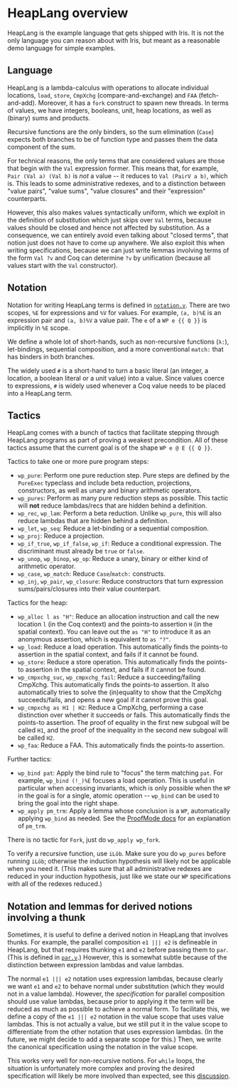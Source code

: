 # HeapLang overview

HeapLang is the example language that gets shipped with Iris.  It is not the
only language you can reason about with Iris, but meant as a reasonable demo
language for simple examples.

## Language

HeapLang is a lambda-calculus with operations to allocate individual locations,
`load`, `store`, `CmpXchg` (compare-and-exchange) and `FAA` (fetch-and-add). Moreover,
it has a `fork` construct to spawn new threads.  In terms of values, we have
integers, booleans, unit, heap locations, as well as (binary) sums and products.

Recursive functions are the only binders, so the sum elimination (`Case`)
expects both branches to be of function type and passes them the data component
of the sum.

For technical reasons, the only terms that are considered values are those that
begin with the `Val` expression former.  This means that, for example, `Pair
(Val a) (Val b)` is *not* a value -- it reduces to `Val (PairV a b)`, which is.
This leads to some administrative redexes, and to a distinction between "value
pairs", "value sums", "value closures" and their "expression" counterparts.

However, this also makes values syntactically uniform, which we exploit in the
definition of substitution which just skips over `Val` terms, because values
should be closed and hence not affected by substitution.  As a consequence, we
can entirely avoid even talking about "closed terms", that notion just does not
have to come up anywhere.  We also exploit this when writing specifications,
because we can just write lemmas involving terms of the form `Val ?v` and Coq
can determine `?v` by unification (because all values start with the `Val`
constructor).

## Notation

Notation for writing HeapLang terms is defined in
[`notation.v`](theories/heap_lang/notation.v).  There are two scopes, `%E` for
expressions and `%V` for values.  For example, `(a, b)%E` is an expression pair
and `(a, b)%V` a value pair.  The `e` of a `WP e {{ Q }}` is implicitly in `%E`
scope.

We define a whole lot of short-hands, such as non-recursive functions (`λ:`),
let-bindings, sequential composition, and a more conventional `match:` that has
binders in both branches.

The widely used `#` is a short-hand to turn a basic literal (an integer, a
location, a boolean literal or a unit value) into a value.  Since values coerce
to expressions, `#` is widely used whenever a Coq value needs to be placed into
a HeapLang term.

## Tactics

HeapLang comes with a bunch of tactics that facilitate stepping through HeapLang
programs as part of proving a weakest precondition.  All of these tactics assume
that the current goal is of the shape `WP e @ E {{ Q }}`.

Tactics to take one or more pure program steps:

- `wp_pure`: Perform one pure reduction step.  Pure steps are defined by the
  `PureExec` typeclass and include beta reduction, projections, constructors, as
  well as unary and binary arithmetic operators.
- `wp_pures`: Perform as many pure reduction steps as possible. This
  tactic will **not** reduce lambdas/recs that are hidden behind a definition.
- `wp_rec`, `wp_lam`: Perform a beta reduction.  Unlike `wp_pure`, this will
  also reduce lambdas that are hidden behind a definition.
- `wp_let`, `wp_seq`: Reduce a let-binding or a sequential composition.
- `wp_proj`: Reduce a projection.
- `wp_if_true`, `wp_if_false`, `wp_if`: Reduce a conditional expression. The
  discriminant must already be `true` or `false`.
- `wp_unop`, `wp_binop`, `wp_op`: Reduce a unary, binary or either kind of
  arithmetic operator.
- `wp_case`, `wp_match`: Reduce `Case`/`match:` constructs.
- `wp_inj`, `wp_pair`, `wp_closure`: Reduce constructors that turn expression
  sums/pairs/closures into their value counterpart.

Tactics for the heap:

- `wp_alloc l as "H"`: Reduce an allocation instruction and call the new
  location `l` (in the Coq context) and the points-to assertion `H` (in the
  spatial context).  You can leave out the `as "H"` to introduce it as an
  anonymous assertion, which is equivalent to `as "?"`.
- `wp_load`: Reduce a load operation.  This automatically finds the points-to
  assertion in the spatial context, and fails if it cannot be found.
- `wp_store`: Reduce a store operation.  This automatically finds the points-to
  assertion in the spatial context, and fails if it cannot be found.
- `wp_cmpxchg_suc`, `wp_cmpxchg_fail`: Reduce a succeeding/failing CmpXchg.  This
  automatically finds the points-to assertion.  It also automatically tries to
  solve the (in)equality to show that the CmpXchg succeeds/fails, and opens a new
  goal if it cannot prove this goal.
- `wp_cmpxchg as H1 | H2`: Reduce a CmpXchg, performing a case distinction over whether
  it succeeds or fails.  This automatically finds the points-to assertion.  The
  proof of equality in the first new subgoal will be called `H1`, and the proof
  of the inequality in the second new subgoal will be called `H2`.
- `wp_faa`: Reduce a FAA.  This automatically finds the points-to assertion.

Further tactics:

- `wp_bind pat`: Apply the bind rule to "focus" the term matching `pat`.  For
  example, `wp_bind (!_)%E` focuses a load operation.  This is useful in
  particular when accessing invariants, which is only possible when the `WP` in
  the goal is for a single, atomic operation -- `wp_bind` can be used to bring
  the goal into the right shape.
- `wp_apply pm_trm`: Apply a lemma whose conclusion is a `WP`, automatically
  applying `wp_bind` as needed.  See the [ProofMode docs](./proof_mode.md) for an
  explanation of `pm_trm`.

There is no tactic for `Fork`, just do `wp_apply wp_fork`.

To verify a recursive function, use `iLöb`.  Make sure you do `wp_pures` before
running `iLöb`; otherwise the induction hypothesis will likely not be applicable
when you need it.  (This makes sure that all administrative redexes are reduced
in your induction hypothesis, just like we state our `WP` specifications with
all of the redexes reduced.)

## Notation and lemmas for derived notions involving a thunk

Sometimes, it is useful to define a derived notion in HeapLang that involves
thunks.  For example, the parallel composition `e1 ||| e2` is defineable in
HeapLang, but that requires thunking `e1` and `e2` before passing them to
`par`. (This is defined in [`par.v`](theories/heap_lang/lib/par.v).)  However,
this is somewhat subtle because of the distinction between expression lambdas
and value lambdas.

The normal `e1 ||| e2` notation uses expression lambdas, because clearly we want
`e1` and `e2` to behave normal under substitution (which they would not in a
value lambda).  However, the *specification* for parallel composition should use
value lambdas, because prior to applying it the term will be reduced as much as
possible to achieve a normal form.  To facilitate this, we define a copy of the
`e1 ||| e2` notation in the value scope that uses value lambdas.
This is not actually a value, but we still put it in the value scope to
differentiate from the other notation that uses expression lambdas.  (In the
future, we might decide to add a separate scope for this.)  Then, we write the
canonical specification using the notation in the value scope.

This works very well for non-recursive notions.  For `while` loops, the
situation is unfortunately more complex and proving the desired specification
will likely be more involved than expected, see this [discussion].

[discussion]: https://gitlab.mpi-sws.org/iris/iris/merge_requests/210#note_32842
